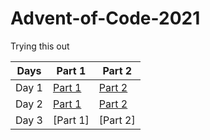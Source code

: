 # Advent-of-Code-2021
Trying this out

| Days  | Part 1 | Part 2|
| ----  | ----   | ----  |
| Day 1 | [Part 1](src/Day1.java)  | [Part 2](src/Day1part2.java)  |
| Day 2 | [Part 1](src/Day2.java)  | [Part 2](src/Day2part2.java)  |
| Day 3 | [Part 1] | [Part 2]  |
